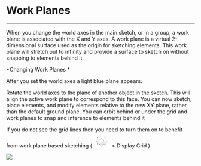 # Work Planes

----
 

When you change the world axes in the main sketch, or in a group, a work plane is associated with the X and Y axes. A work plane is a virtual 2-dimensional surface used as the origin for sketching elements. This work plane will stretch out to infinity and provide a surface to sketch on without snapping to elements behind it.

*Changing Work Planes *

After you set the world axes a light blue plane appears.

Rotate the world axes to the plane of another object in the sketch. This will align the active work plane to correspond to this face. You can now sketch, place elements, and modify elements relative to the new XY plane, rather than the default ground plane. You can orbit behind or under the grid and work planes to snap and inference to elements behind it

If you do not see the grid lines then you need to turn them on to benefit from work plane based sketching ( ![](Images/GUID-EF63FC70-D867-4AE3-A75D-90E067806571-low.png) > Display Grid )

![](Images/GUID-CCDC46EF-8523-430C-8B6E-074D6D5236E1-low.gif)
